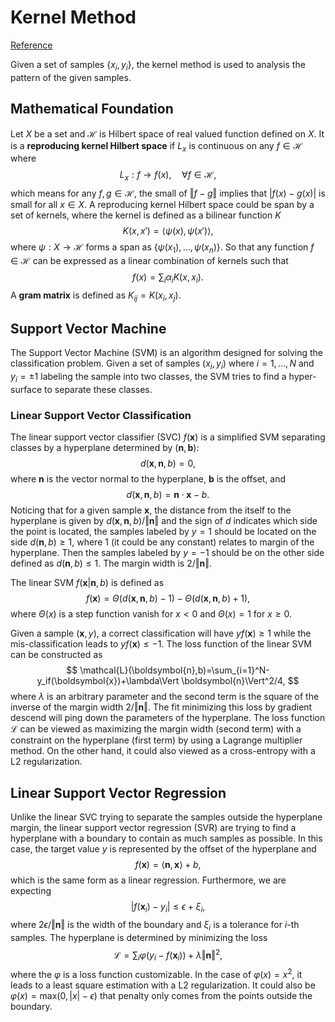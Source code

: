 # Kernel Method

[Reference](https://arxiv.org/pdf/math/0701907.pdf)

Given a set of samples $\lbrace x_i, y_i\rbrace$, the kernel method is used to analysis the pattern of the given samples. 

## Mathematical Foundation 

Let $X$ be a set and $\mathcal{H}$ is Hilbert space of real valued function defined on $X$. It is a **reproducing kernel Hilbert space** if $L_x$ is continuous on any $f\in\mathcal{H}$ where
$$
L_x:f\to f(x),\quad \forall f\in\mathcal{H},
$$
which means for any $f,g\in\mathcal{H}$, the small of $\Vert f-g\Vert$ implies that $|f(x)-g(x)|$ is small for all $x\in X$. A reproducing kernel Hilbert space could be span by a set of kernels, where the kernel is defined as a bilinear function $K$
$$
K(x,x') = \langle \psi(x), \psi(x')\rangle,
$$
where $\psi:X\to\mathcal{H}$ forms a span as $\lbrace \psi(x_1),\dots, \psi(x_n)\rbrace$. So that any function $f\in\mathcal{H}$ can be expressed as a linear combination of kernels such that
$$
f(x)=\sum_{i}\alpha_iK(x,x_i).
$$
A **gram matrix** is defined as $K_{ij}=K(x_i,x_j)$.


## Support Vector Machine

The Support Vector Machine (SVM) is an algorithm designed for solving the classification problem. Given a set of samples $(x_i,y_i)$ where $i=1,\dots,N$ and $y_i=\pm 1$ labeling the sample into two classes, the SVM tries to find a hyper-surface to separate these classes.

### Linear Support Vector Classification

The linear support vector classifier (SVC) $f(\boldsymbol{x})$ is a simplified SVM separating classes by a hyperplane determined by $(\boldsymbol{n}, \boldsymbol{b})$:
$$
d(\boldsymbol{x},\boldsymbol{n},b) =0,
$$
where $\boldsymbol{n}$ is the vector normal to the hyperplane, $\boldsymbol{b}$ is the offset, and 
$$
d(\boldsymbol{x},\boldsymbol{n},b)=\boldsymbol{n}\cdot\boldsymbol{x}-b.
$$
Noticing that for a given sample $\boldsymbol{x}$, the distance from the itself to the hyperplane is given by $d(\boldsymbol{x},\boldsymbol{n},b)/\Vert \boldsymbol{n}\Vert$ and the sign of $d$ indicates which side the point is located, the samples labeled by $y=1$ should be located on the side 
$d(\boldsymbol{n},b) \ge 1$, where 1 (it could be any constant) relates to margin of the hyperplane. Then the samples labeled by $y=-1$ should be on the other side defined as
$d(\boldsymbol{n},b)\le 1$. The margin width is $2/\Vert\boldsymbol{n}\Vert$.

The linear SVM $f(\boldsymbol{x}|\boldsymbol{n},b)$ is defined as
$$
f(\boldsymbol{x}) = \Theta(d(\boldsymbol{x},\boldsymbol{n},b)-1)-\Theta(d(\boldsymbol{x},\boldsymbol{n},b)+1),
$$
where $\Theta(x)$ is a step function vanish for $x<0$ and $\Theta(x)=1$ for $x\ge 0$.

Given a sample $(\boldsymbol{x},y)$, a correct classification will have $yf(\boldsymbol{x})\ge 1$ while the mis-classification leads to $yf(\boldsymbol{x})\le -1$. The loss function of the linear SVM can be constructed as
$$
\mathcal{L}(\boldsymbol{n},b)=\sum_{i=1}^N-y_if(\boldsymbol{x})+\lambda\Vert \boldsymbol{n}\Vert^2/4,
$$
where $\lambda$ is an arbitrary parameter and the second term is the square of the inverse of the margin width $2/\Vert\boldsymbol{n}\Vert$. The fit minimizing this loss by gradient descend will ping down the parameters of the hyperplane. The loss function $\mathcal{L}$ can be viewed as maximizing the margin width (second term) with a constraint on the hyperplane (first term) by using a Lagrange multiplier method. On the other hand, it could also viewed as a cross-entropy with a L2 regularization.


## Linear Support Vector Regression

Unlike the linear SVC trying to separate the samples outside the hyperplane margin, the linear support vector regression (SVR) are trying to find a hyperplane with a boundary to contain as much samples as possible. In this case, the target value $y$ is represented by the offset of the hyperplane and
$$
f(\boldsymbol{x})=\langle \boldsymbol{n},\boldsymbol{x}\rangle+b,
$$
which is the same form as a linear regression. Furthermore, we are expecting
$$
|f(\boldsymbol{x}_i)-y_i|\le \epsilon+\xi_i,
$$
where $2\epsilon/\Vert\boldsymbol{n}\Vert$ is the width of the boundary and $\xi_i$ is a tolerance for $i$-th samples. The hyperplane is determined by minimizing the loss
$$
\mathcal{L} = \sum_i\varphi(y_i-f(\boldsymbol{x}_i))+\lambda\Vert \boldsymbol{n}\Vert^2,
$$
where the $\varphi$ is a loss function customizable. In the case of $\varphi(x)=x^2$, it leads to a least square estimation with a L2 regularization. It could also be $\varphi(x)=\text{max}(0, |x|-\epsilon)$ that penalty only comes from the points outside the boundary. 